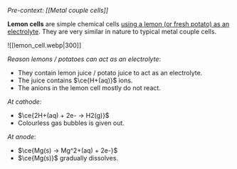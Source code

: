 *Pre-context: [[Metal couple cells]]*

**Lemon cells** are simple chemical cells <u>using a lemon (or fresh potato) as an electrolyte</u>. They are very similar in nature to typical metal couple cells.

![[lemon_cell.webp|300]]

*Reason lemons / potatoes can act as an electrolyte*:
- They contain lemon juice / potato juice to act as an electrolyte.
- The juice contains $\ce{H+(aq)}$ ions.
- The anions in the lemon cell mostly do not react.

*At cathode*:
- $\ce{2H+(aq) + 2e- -> H2(g)}$
- Colourless gas bubbles is given out.

*At anode*:
- $\ce{Mg(s) -> Mg^2+(aq) + 2e-}$
- $\ce{Mg(s)}$ gradually dissolves.

